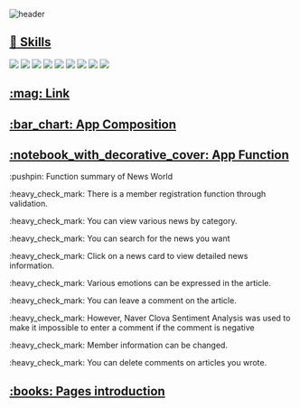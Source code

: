 ![header](https://capsule-render.vercel.app/api?type=waving&color=auto&height=300&section=header&text=News%20Project&fontSize=90)
<a href="url" > <h2>:pencil: Skills </h2> </a>
<div>
	   <img src="https://img.shields.io/badge/React-61DAFB?style=flat-square&logo=React&logoColor=white"/>
    <img src="https://img.shields.io/badge/Mysql-4479A1?style=flat-square&logo=MySQL&logoColor=white"/>
  <img src="https://img.shields.io/badge/Node.js-339933?style=flat-square&logo=Node.js&logoColor=white"/>
  <img src="https://img.shields.io/badge/Redux-764ABC?style=flat-square&logo=Redux&logoColor=white"/>
  <img src="https://img.shields.io/badge/Axios-5A29E4?style=flat-square&logo=Axios&logoColor=white"/>
	<img src="https://img.shields.io/badge/HTML5-E34F26?style=flat-square&logo=HTML5&logoColor=white" />
	<img src="https://img.shields.io/badge/CSS3-1572B6?style=flat-square&logo=CSS3&logoColor=white" />
  <img src="https://img.shields.io/badge/JavaScript-F7DF1E?style=flat-square&logo=JavaScript&logoColor=white"/>
  <img src="https://img.shields.io/badge/Bootstrap-7952B3?style=flat-square&logo=Bootstrap&logoColor=white"/>

  
  
  
</div>
<a href="url" > <h2>:mag: Link </h2></a>
<a href="url" > <h2>:bar_chart: App Composition </h2> </a>
<a href="url" > <h2>:notebook_with_decorative_cover: App Function </h2> </a>
<p style=fontWeight:"bold">:pushpin: Function summary of News World</p>
<p>:heavy_check_mark: There is a member registration function through validation.</p>
<p>:heavy_check_mark: You can view various news by category.</p>
<p>:heavy_check_mark: You can search for the news you want</p>
<p>:heavy_check_mark: Click on a news card to view detailed news information.</p>
<p>:heavy_check_mark: Various emotions can be expressed in the article.</p>
<p>:heavy_check_mark: You can leave a comment on the article.</p>
<p>:heavy_check_mark: However, Naver Clova Sentiment Analysis was used to make it impossible to enter a comment if the comment is     negative</p>
<p>:heavy_check_mark: Member information can be changed.</p>
<p>:heavy_check_mark: You can delete comments on articles you wrote.</p>
<a href="url" ></a>
<a href="url" > <h2>:books: Pages introduction </h2> </a>
